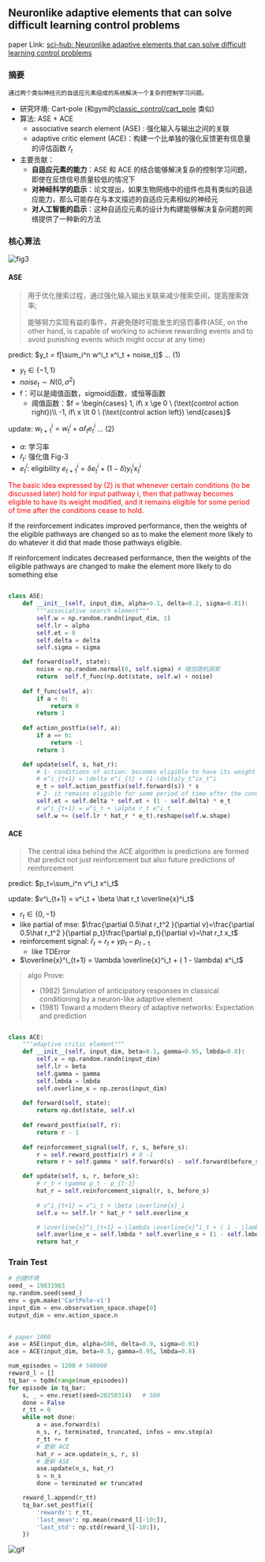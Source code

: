 ## Neuronlike adaptive elements that can solve difficult learning control problems

paper Link: [sci-hub: Neuronlike adaptive elements that can solve difficult learning control problems](https://sci-hub.se/10.1109/tsmc.1983.6313077)


### 摘要
    通过两个类似神经元的自适应元素组成的系统解决一个复杂的控制学习问题。
- 研究环境: Cart-pole (和gym的[classic_control/cart_pole](https://gymnasium.farama.org/environments/classic_control/cart_pole/) 类似)
- 算法:  ASE + ACE
  - associative search element (ASE) : 强化输入与输出之间的关联
  - adaptive critic element (ACE)：构建一个比单独的强化反馈更有信息量的评估函数 $\hat r_t$
- 主要贡献：
  - **自适应元素的能力**：ASE 和 ACE 的结合能够解决复杂的控制学习问题，即使在反馈信号质量较低的情况下
  - **对神经科学的启示**：论文提出，如果生物网络中的组件也具有类似的自适应能力，那么可能存在与本文描述的自适应元素相似的神经元
  - **对人工智能的启示**：这种自适应元素的设计为构建能够解决复杂问题的网络提供了一种新的方法


### 核心算法

![fig3](../../pic/paper_1983_ACE_ASE.png)

#### ASE

> 用于优化搜索过程，通过强化输入输出关联来减少搜索空间，提高搜索效率;
> 
>  能够努力实现有益的事件，并避免随时可能发生的惩罚事件(ASE, on the other hand, is capable of working to achieve rewarding events and to avoid punishing events which might occur at any time)


predict: $y_t = f[\sum_i^n w^i_t x^i_t + noise_t]$ ... (1)
- $y_t \in \{-1, 1\}$
- $noise_t \sim N(0, \sigma^2)$
- f：可以是阈值函数，sigmoid函数，或恒等函数 
  - 阈值函数：$f = \begin{cases} 1, if\ x \ge 0 \ (\text{control action right})\\ -1, if\ x \lt 0 \ (\text{control action left})  \end{cases}$

update: $w^i_{t+1} = w^i_t + \alpha \hat r_t e^i_t$ ... (2)
- $\alpha$: 学习率
- $\hat r_t$: 强化值 Fig-3
- $e^i_t$: eligibility $e^i_{t+1} = \delta e^i_{t} + (1-\delta)y_t^ix_t^i$

<font color=red>The basic idea expressed by (2) is that whenever certain conditions (to be discussed later) hold for input pathway i,
then that pathway becomes eligible to have its weight modified, 
and it remains eligible for some period of time after the conditions cease to hold. </font>


If the reinforcement indicates improved performance, then the weights of the eligible pathways are changed so as to make the element more likely to do whatever it did that made those pathways eligible. 

If reinforcement indicates decreased performance, then the weights of the eligible pathways are changed to make the element more likely to
do something else

```python

class ASE:
    def __init__(self, input_dim, alpha=0.1, delta=0.2, sigma=0.01):
        """associative search element"""
        self.w = np.random.randn(input_dim, 1)
        self.lr = alpha
        self.et = 0
        self.delta = delta
        self.sigma = sigma

    def forward(self, state):
        noise = np.random.normal(0, self.sigma) # 增加随机探索
        return  self.f_func(np.dot(state, self.w) + noise)
    
    def f_func(self, a):
        if a < 0:
            return 0
        return 1
    
    def action_postfix(self, a):
        if a == 0:
            return -1
        return 1      

    def update(self, s, hat_r):
        # 1- conditions of action: becomes eligible to have its weight modified
        # e^i_{t+1} = \delta e^i_{t} + (1-\delta)y_t^ix_t^i
        e_t = self.action_postfix(self.forward(s)) * s
        # 2- it remains eligible for some period of time after the conditions cease to hold
        self.et = self.delta * self.et + (1 - self.delta) * e_t
        # w^i_{t+1} = w^i_t + \alpha r_t e^i_t
        self.w += (self.lr * hat_r * e_t).reshape(self.w.shape)

```

#### ACE

> The central idea behind the ACE algorithm is predictions are formed that predict not just reinforcement but also future predictions of reinforcement

predict: $p_t=\sum_i^n v^i_t x^i_t$

update: $v^i_{t+1} = v^i_t + \beta \hat r_t \overline{x}^i_t$
- $r_t \in \{0, -1\}$
- like partial of mse: $\frac{\partial 0.5\hat r_t^2 }{\partial v}=\frac{\partial 0.5\hat r_t^2 }{\partial p_t}\frac{\partial p_t}{\partial v}=\hat r_t x_t$
- reinforcement signal: $\hat r_t=r_t + \gamma p_t - p_{t-1}$
  - like TDError
- $\overline{x}^i_{t+1} = \lambda \overline{x}^i_t + ( 1 - \lambda) x^i_t$

> algo Prove: 
> - (1982) Simulation of anticipatory responses in classical conditioning by a neuron-like adaptive element
> - (1981) Toward a modern theory of adaptive networks: Expectation and prediction

```python

class ACE:
    """adaptive critic element"""
    def __init__(self, input_dim, beta=0.1, gamma=0.95, lmbda=0.8):
        self.v = np.random.randn(input_dim)
        self.lr = beta
        self.gamma = gamma
        self.lmbda = lmbda
        self.overline_x = np.zeros(input_dim)
    
    def forward(self, state):
        return np.dot(state, self.v) 
    
    def reward_postfix(self, r):
        return r - 1
    
    def reinforcement_signal(self, r, s, before_s):
        r = self.reward_postfix(r) # 0 -1
        return r + self.gamma * self.forward(s) - self.forward(before_s)

    def update(self, s, r, before_s):
        # r_t + \gamma p_t - p_{t-1}
        hat_r = self.reinforcement_signal(r, s, before_s)
        
        # v^i_{t+1} = v^i_t + \beta \overline{x}_i
        self.v += self.lr * hat_r * self.overline_x 

        # \overline{x}^i_{t+1} = \lambda \overline{x}^i_t + ( 1 - \lambda) x^i_t
        self.overline_x = self.lmbda * self.overline_x + (1 - self.lmbda) * s
        return hat_r
```


### Train Test
```python
# 创建环境
seed_ = 19831983
np.random.seed(seed_)
env = gym.make('CartPole-v1')
input_dim = env.observation_space.shape[0]
output_dim = env.action_space.n

 
# paper 1000
ase = ASE(input_dim, alpha=580, delta=0.9, sigma=0.01) 
ace = ACE(input_dim, beta=0.5, gamma=0.95, lmbda=0.8)

num_episodes = 1200 # 500000
reward_l = []
tq_bar = tqdm(range(num_episodes))
for episode in tq_bar:
    s, _ = env.reset(seed=20250314)   # 500
    done = False
    r_tt = 0
    while not done:
        a = ase.forward(s)  
        n_s, r, terminated, truncated, infos = env.step(a) 
        r_tt += r
        # 更新 ACE
        hat_r = ace.update(n_s, r, s)
        # 更新 ASE
        ase.update(n_s, hat_r)
        s = n_s
        done = terminated or truncated

    reward_l.append(r_tt)
    tq_bar.set_postfix({
        'rewards': r_tt,
        'last_mean': np.mean(reward_l[-10:]),
        'last_std': np.std(reward_l[-10:]),
    })

```
![gif](../../pic/paper_1983.gif)
